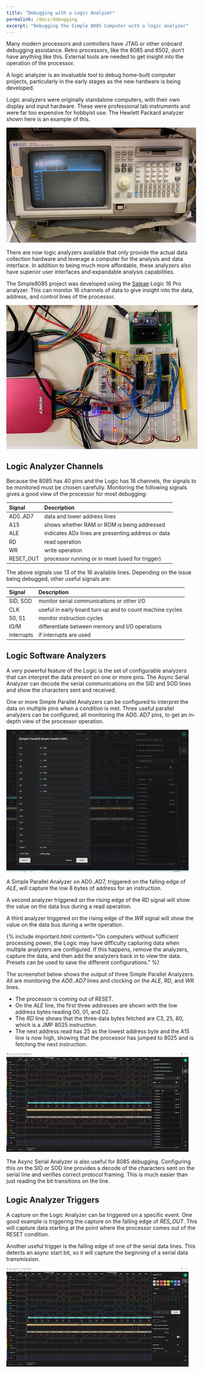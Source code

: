 ```yaml
---
title: "Debugging with a Logic Analyzer"
permalink: /docs/debugging
excerpt: "Debugging the Simple 8085 Computer with a logic analyzer"
---
```


Many modern processors and controllers have JTAG or other onboard debugging assistance.  Retro processors, like the 8085 and 6502, don't have anything like this.  External tools are needed to get insight into the operation of the processor.

A logic analyzer is an invaluable tool to debug home-built computer projects, particularly in the early stages as the new hardware is being developed.

Logic analyzers were originally standalone computers, with their own display and input hardware.  These were professional lab instruments and were far too expensive for hobbyist use.  The Hewlett Packard analyzer shown here is an example of this.

![HP logic analyzer](images/hp-analyzer-500.jpg)

There are now logic analyzers available that only provide the actual data collection hardware and leverage a computer for the analysis and data interface.  In addition to being much more affordable, these analyzers also have superior user interfaces and expandable analysis capabilities.

The Simple8085 project was developed using the [Saleae](https://www.saleae.com) Logic 16 Pro analyzer.  This can monitor 16 channels of data to give insight into the data, address, and control lines of the processor.

[![Saleae Logic Analyzer](images/saleae-logic-500.jpg)](images/saleae-logic.jpg)

## Logic Analyzer Channels

Because the 8085 has 40 pins and the Logic has 16 channels, the signals to be monitored must be chosen carefully.  Monitoring the following signals gives a good view of the processor for most debugging:

|Signal     | Description |
|:---       |:---|
| AD0..AD7  | data and lower address lines |
| A15       | shows whether RAM or ROM is being addressed |
| ALE       | indicates ADx lines are presenting address or data |
| RD        | read operation  |
| WR        | write operation |
| RESET_OUT | processor running or in reset (used for trigger) |

The above signals use 13 of the 16 available lines.  Depending on the issue being debugged, other useful signals are:

|Signal     | Description |
|:---       |:---|
| SID, SOD  | monitor serial communications or other I/O |
| CLK       | useful in early board turn up and to count machine cycles |
| S0, S1    | monitor instruction cycles |
| IO/M      | differentiate between memory and I/O operations |
| interrupts| if interrupts are used |

## Logic Software Analyzers

A very powerful feature of the Logic is the set of configurable analyzers that can interpret the data present on one or more pins.  The Async Serial Analyzer can decode the serial communications on the SID and SOD lines and show the characters sent and received.

One or more Simple Parallel Analyzers can be configured to interpret the data on multiple pins when a condition is met.  Three useful parallel analyzers can be configured, all monitoring the AD0..AD7 pins, to get an in-depth view of the processor operation.

[![Logic Capture](images/logic-setup-500.png)](images/logic-setup.png)

A Simple Parallel Analyzer on AD0..AD7, triggered on the falling edge of _ALE_, will capture the low 8 bytes of address for an instruction.

A second analyzer triggered on the rising edge of the _RD_ signal will show the value on the data bus during a read operation.

A third analyzer triggered on the rising edge of the _WR_ signal will show the value on the data bus during a write operation.

{% include important.html content="On computers without sufficient processing power, the Logic may have difficulty capturing data when multiple analyzers are configured.  If this happens, remove the analyzers, capture the data, and then add the analyzers back in to view the data.  Presets can be used to save the different configurations." %}


The screenshot below shows the output of three Simple Parallel Analyzers.  All are monitoring the _AD0..AD7_ lines and clocking on the _ALE_, _RD_, and _WR_ lines.  

* The processor is coming out of RESET.  
* On the _ALE_ line, the first three addresses are shown with the low address bytes reading 00, 01, and 02.  
* The _RD_ line shows that the three data bytes fetched are C3, 25, 80, which is a JMP 8025 instruction.  
* The next address read has 25 as the lowest address byte and the A15 line is now high, showing that the processor has jumped to 8025 and is fetching the next instruction.

[![Logic Analyzers Setup](images/logic-analyzers-500.png)](images/logic-analyzers.png)

The Async Serial Analyzer is also useful for 8085 debugging.  Configuring this on the SID or SOD line provides a decode of the characters sent on the serial line and verifies correct protocol framing.  This is much easier than just reading the bit transitions on the line.

## Logic Analyzer Triggers

A capture on the Logic Analyzer can be triggered on a specific event.  One good example is triggering the capture on the falling edge of _RES_OUT_.  This will capture data starting at the point where the processor comes out of the RESET condition.

Another useful trigger is the falling edge of one of the serial data lines.  This detects an async start bit, so it will capture the beginning of a serial data transmission.

[![Logic Capture](images/logic-capture-500.png)](images/logic-capture.png)


